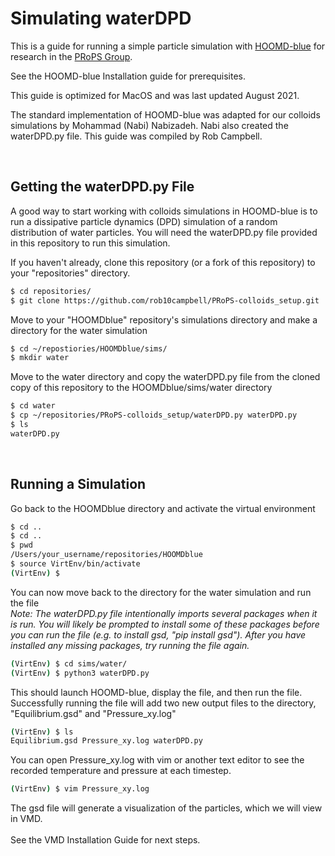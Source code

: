 # Simulating waterDPD

This is a guide for running a simple particle simulation with [HOOMD-blue] for research in the [PRoPS Group].

See the HOOMD-blue Installation guide for prerequisites.

This guide is optimized for MacOS and was last updated August 2021.

The standard implementation of HOOMD-blue was adapted for our colloids simulations by Mohammad (Nabi) Nabizadeh. Nabi also created the waterDPD.py file. This guide was compiled by Rob Campbell.

[HOOMD-blue]: http://glotzerlab.engin.umich.edu/hoomd-blue/
[PRoPS Group]: https://web.northeastern.edu/complexfluids/
<br>

## Getting the waterDPD.py File

A good way to start working with colloids simulations in HOOMD-blue is to run a dissipative particle dynamics (DPD) simulation of a random distribution of water particles. You will need the waterDPD.py file provided in this repository to run this simulation.

If you haven't already, clone this repository (or a fork of this repository) to your "repositories" directory.
```bash
$ cd repositories/
$ git clone https://github.com/rob10campbell/PRoPS-colloids_setup.git
```
Move to your "HOOMDblue" repository's simulations directory and make a directory for the water simulation
```bash
$ cd ~/repostiories/HOOMDblue/sims/
$ mkdir water
```
Move to the water directory and copy the waterDPD.py file from the cloned copy of this repository to the HOOMDblue/sims/water directory
```bash
$ cd water
$ cp ~/repositories/PRoPS-colloids_setup/waterDPD.py waterDPD.py
$ ls
waterDPD.py
```
<br>

## Running a Simulation

Go back to the HOOMDblue directory and activate the virtual environment
```bash
$ cd ..
$ cd ..
$ pwd
/Users/your_username/repositories/HOOMDblue
$ source VirtEnv/bin/activate
(VirtEnv) $
```
You can now move back to the directory for the water simulation and run the file<br>
*Note: The waterDPD.py file intentionally imports several packages when it is run. You will likely be prompted to install some of these packages before you can run the file (e.g. to install gsd, "pip install gsd"). After you have installed any missing packages, try running the file again.*
```bash
(VirtEnv) $ cd sims/water/
(VirtEnv) $ python3 waterDPD.py
```
This should launch HOOMD-blue, display the file, and then run the file. <br>
Successfully running the file will add two new output files to the directory, "Equilibrium.gsd" and "Pressure_xy.log"
```bash
(VirtEnv) $ ls
Equilibrium.gsd	Pressure_xy.log	waterDPD.py
```
You can open Pressure_xy.log with vim or another text editor to see the recorded temperature and pressure at each timestep. 
```bash
(VirtEnv) $ vim Pressure_xy.log
```
The gsd file will generate a visualization of the particles, which we will view in VMD.
<br>
<br>
See the VMD Installation Guide for next steps. 
